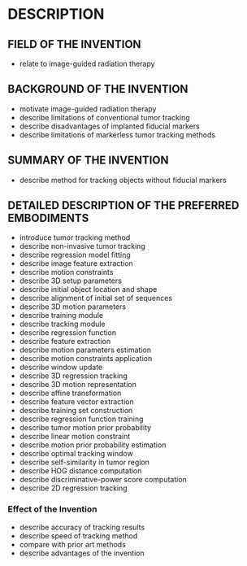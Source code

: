 # DESCRIPTION

## FIELD OF THE INVENTION

- relate to image-guided radiation therapy

## BACKGROUND OF THE INVENTION

- motivate image-guided radiation therapy
- describe limitations of conventional tumor tracking
- describe disadvantages of implanted fiducial markers
- describe limitations of markerless tumor tracking methods

## SUMMARY OF THE INVENTION

- describe method for tracking objects without fiducial markers

## DETAILED DESCRIPTION OF THE PREFERRED EMBODIMENTS

- introduce tumor tracking method
- describe non-invasive tumor tracking
- describe regression model fitting
- describe image feature extraction
- describe motion constraints
- describe 3D setup parameters
- describe initial object location and shape
- describe alignment of initial set of sequences
- describe 3D motion parameters
- describe training module
- describe tracking module
- describe regression function
- describe feature extraction
- describe motion parameters estimation
- describe motion constraints application
- describe window update
- describe 3D regression tracking
- describe 3D motion representation
- describe affine transformation
- describe feature vector extraction
- describe training set construction
- describe regression function training
- describe tumor motion prior probability
- describe linear motion constraint
- describe motion prior probability estimation
- describe optimal tracking window
- describe self-similarity in tumor region
- describe HOG distance computation
- describe discriminative-power score computation
- describe 2D regression tracking

### Effect of the Invention

- describe accuracy of tracking results
- describe speed of tracking method
- compare with prior art methods
- describe advantages of the invention

